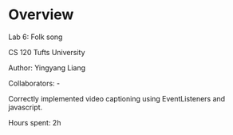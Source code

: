 # Overview
Lab 6: Folk song

CS 120 Tufts University

Author: Yingyang Liang

Collaborators: -

Correctly implemented video captioning using EventListeners and javascript.

Hours spent: 2h
